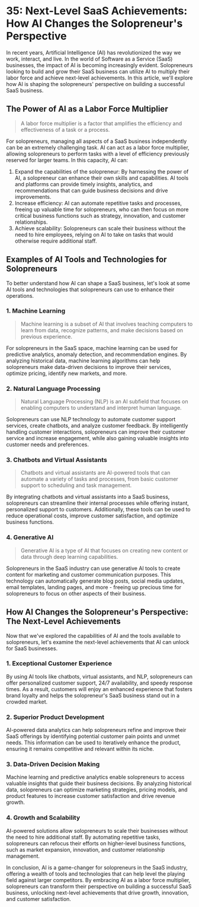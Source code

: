 # 35: Next-Level SaaS Achievements: How AI Changes the Solopreneur's Perspective

In recent years, Artificial Intelligence (AI) has revolutionized the way we work, interact, and live. In the world of Software as a Service (SaaS) businesses, the impact of AI is becoming increasingly evident. Solopreneurs looking to build and grow their SaaS business can utilize AI to multiply their labor force and achieve next-level achievements. In this article, we'll explore how AI is shaping the solopreneurs' perspective on building a successful SaaS business.

## The Power of AI as a Labor Force Multiplier

>A labor force multiplier is a factor that amplifies the efficiency and effectiveness of a task or a process.

For solopreneurs, managing all aspects of a SaaS business independently can be an extremely challenging task. AI can act as a labor force multiplier, allowing solopreneurs to perform tasks with a level of efficiency previously reserved for larger teams. In this capacity, AI can:

1. Expand the capabilities of the solopreneur: By harnessing the power of AI, a solopreneur can enhance their own skills and capabilities. AI tools and platforms can provide timely insights, analytics, and recommendations that can guide business decisions and drive improvements.
2. Increase efficiency: AI can automate repetitive tasks and processes, freeing up valuable time for solopreneurs, who can then focus on more critical business functions such as strategy, innovation, and customer relationships.
3. Achieve scalability: Solopreneurs can scale their business without the need to hire employees, relying on AI to take on tasks that would otherwise require additional staff.

## Examples of AI Tools and Technologies for Solopreneurs

To better understand how AI can shape a SaaS business, let's look at some AI tools and technologies that solopreneurs can use to enhance their operations.

### 1. Machine Learning

>Machine learning is a subset of AI that involves teaching computers to learn from data, recognize patterns, and make decisions based on previous experience.

For solopreneurs in the SaaS space, machine learning can be used for predictive analytics, anomaly detection, and recommendation engines. By analyzing historical data, machine learning algorithms can help solopreneurs make data-driven decisions to improve their services, optimize pricing, identify new markets, and more.

### 2. Natural Language Processing

>Natural Language Processing (NLP) is an AI subfield that focuses on enabling computers to understand and interpret human language.

Solopreneurs can use NLP technology to automate customer support services, create chatbots, and analyze customer feedback. By intelligently handling customer interactions, solopreneurs can improve their customer service and increase engagement, while also gaining valuable insights into customer needs and preferences.

### 3. Chatbots and Virtual Assistants

>Chatbots and virtual assistants are AI-powered tools that can automate a variety of tasks and processes, from basic customer support to scheduling and task management.

By integrating chatbots and virtual assistants into a SaaS business, solopreneurs can streamline their internal processes while offering instant, personalized support to customers. Additionally, these tools can be used to reduce operational costs, improve customer satisfaction, and optimize business functions.

### 4. Generative AI

>Generative AI is a type of AI that focuses on creating new content or data through deep learning capabilities.

Solopreneurs in the SaaS industry can use generative AI tools to create content for marketing and customer communication purposes. This technology can automatically generate blog posts, social media updates, email templates, landing pages, and more - freeing up precious time for solopreneurs to focus on other aspects of their business.

## How AI Changes the Solopreneur's Perspective: The Next-Level Achievements

Now that we've explored the capabilities of AI and the tools available to solopreneurs, let's examine the next-level achievements that AI can unlock for SaaS businesses.

### 1. Exceptional Customer Experience

By using AI tools like chatbots, virtual assistants, and NLP, solopreneurs can offer personalized customer support, 24/7 availability, and speedy response times. As a result, customers will enjoy an enhanced experience that fosters brand loyalty and helps the solopreneur's SaaS business stand out in a crowded market.

### 2. Superior Product Development

AI-powered data analytics can help solopreneurs refine and improve their SaaS offerings by identifying potential customer pain points and unmet needs. This information can be used to iteratively enhance the product, ensuring it remains competitive and relevant within its niche.

### 3. Data-Driven Decision Making

Machine learning and predictive analytics enable solopreneurs to access valuable insights that guide their business decisions. By analyzing historical data, solopreneurs can optimize marketing strategies, pricing models, and product features to increase customer satisfaction and drive revenue growth.

### 4. Growth and Scalability

AI-powered solutions allow solopreneurs to scale their businesses without the need to hire additional staff. By automating repetitive tasks, solopreneurs can refocus their efforts on higher-level business functions, such as market expansion, innovation, and customer relationship management.

In conclusion, AI is a game-changer for solopreneurs in the SaaS industry, offering a wealth of tools and technologies that can help level the playing field against larger competitors. By embracing AI as a labor force multiplier, solopreneurs can transform their perspective on building a successful SaaS business, unlocking next-level achievements that drive growth, innovation, and customer satisfaction.
